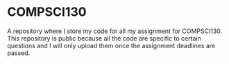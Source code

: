 # COMPSCI130
A repository where I store my code for all my assignment for COMPSCI130. This repository is public because all the code are specific to certain questions and I will only upload them once the assignment deadlines are passed. 
